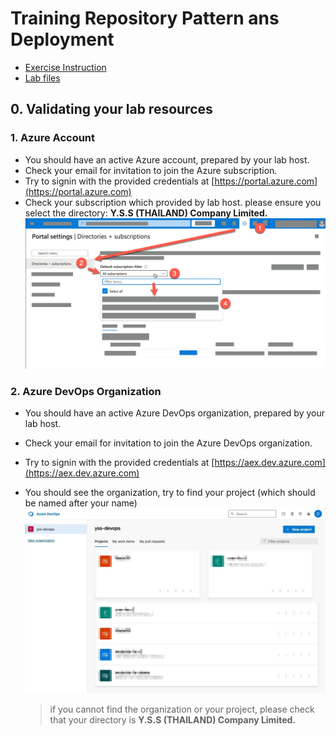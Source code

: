 # Training Repository Pattern ans Deployment

- [Exercise Instruction](./Exercises/README.md)
- [Lab files](./Allfiles/Labs/)

## 0. Validating your lab resources

### 1. Azure Account
   - You should have an active Azure account, prepared by your lab host. 
   - Check your email for invitation to join the Azure subscription.
   - Try to signin with the provided credentials at [https://portal.azure.com](https://portal.azure.com)
   - Check your subscription which provided by lab host. please ensure you select the directory: **Y.S.S (THAILAND) Company Limited.**
        ![](./media/azure-sub-check.png)

### 2. Azure DevOps Organization
   - You should have an active Azure DevOps organization, prepared by your lab host. 
   - Check your email for invitation to join the Azure DevOps organization.
   - Try to signin with the provided credentials at [https://aex.dev.azure.com](https://aex.dev.azure.com)
   - You should see the organization, try to find your project (which should be named after your name)
        ![](./media/devops-organization-project.jpg)
                
        > if you cannot find the organization or your project, please check that your directory is **Y.S.S (THAILAND) Company Limited.**
